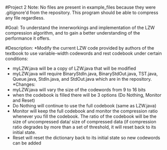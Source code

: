 #Project 2
Note: No files are present in example_files because they were .gitignore'd from the repository. This program should be able to compress any file regardless.

#Goal: To understand the innerworkings and implementation of the LZW compression algorithm, and to gain a better understanding of the performance it offers.

#Description: 
  *Modify the current LZW code provided by authors of the textbook to use variable-width codewords and rest codebook under certain conditions:
  *   myLZW.java will be a copy of LZW.java that will be modified
  *   myLZW.java will require BinaryStdIn.java, BinaryStdOut.java, TST.java, Queue.java, StdIn.java, and StdOut.java which are in the repository.
  *Changes:
  *   myLZW.java will vary the size of the codewords from 9 to 16 bits
  *   when the codebook is filled there will be 3 options (Do Nothing, Monitor and Reset)
  *   Do Nothing will continue to use the full codebook (same as LZW.java)
  *   Monitor will keep the full codebook and monitor the compression ratio whenever you fill the codebook. The ratio of the codebook will be the size of uncompressed data/ size of compressed data (if compression ratio degrades by more than a set of threshold, it will reset back to its initial state.
  *    Reset will reset the dictionary back to its initial state so new codewords can be added
